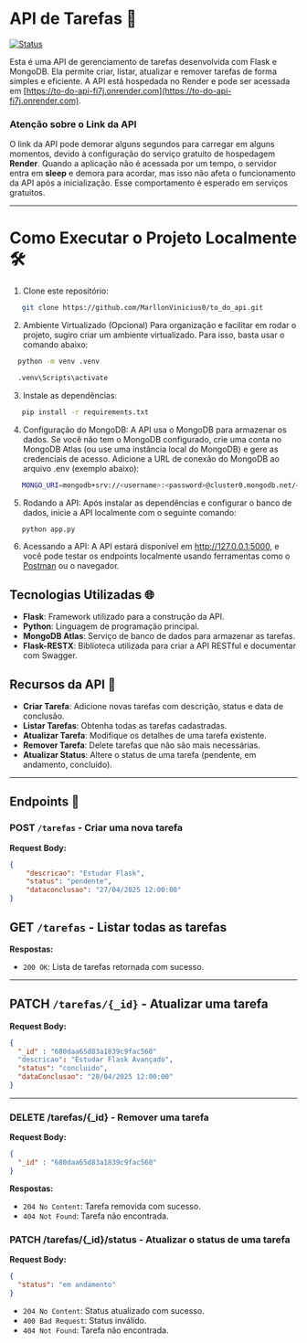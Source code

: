 # API de Tarefas 📝

[![Status](https://img.shields.io/badge/status-active-brightgreen)](https://to-do-api-fi7j.onrender.com)

Esta é uma API de gerenciamento de tarefas desenvolvida com Flask e MongoDB. Ela permite criar, listar, atualizar e remover tarefas de forma simples e eficiente. A API está hospedada no Render e pode ser acessada em [https://to-do-api-fi7j.onrender.com](https://to-do-api-fi7j.onrender.com).


### Atenção sobre o Link da API

O link da API pode demorar alguns segundos para carregar em alguns momentos, devido à configuração do serviço gratuito de hospedagem **Render**. Quando a aplicação não é acessada por um tempo, o servidor entra em **sleep** e demora para acordar, mas isso não afeta o funcionamento da API após a inicialização. Esse comportamento é esperado em serviços gratuitos.

---
# Como Executar o Projeto Localmente 🛠️
1. Clone este repositório:
   
```bash
   git clone https://github.com/MarllonVinicius0/to_do_api.git
```

2. Ambiente Virtualizado (Opcional)
Para organização e facilitar em rodar o projeto, sugiro criar um ambiente virtualizado. Para isso, basta usar o comando abaixo:
```Bash
  python -m venv .venv
```
```Bash
  .venv\Scripts\activate
```

3. Instale as dependências: 

```bash
   pip install -r requirements.txt
```
   
4. Configuração do MongoDB:
   A API usa o MongoDB para armazenar os dados.
   Se você não tem o MongoDB configurado, crie uma conta no MongoDB Atlas (ou use uma instância local do MongoDB)
   e gere as credenciais de acesso. Adicione a URL de conexão do MongoDB ao arquivo .env (exemplo abaixo): 

```bash
   MONGO_URI=mongodb+srv://<username>:<password>@cluster0.mongodb.net/<dbname>?retryWrites=true&w=majority
```
5. Rodando a API:
   Após instalar as dependências e configurar o banco de dados, inicie a API localmente com o seguinte comando:

```bash
   python app.py
```
6. Acessando a API:
   A API estará disponível em http://127.0.0.1:5000, e você pode testar os endpoints localmente usando ferramentas como o [Postman](https://www.postman.com) ou o navegador.
   
## Tecnologias Utilizadas 🌐

- **Flask**: Framework utilizado para a construção da API.
- **Python**: Linguagem de programação principal.
- **MongoDB Atlas**: Serviço de banco de dados para armazenar as tarefas.
- **Flask-RESTX**: Biblioteca utilizada para criar a API RESTful e documentar com Swagger.


## Recursos da API 🔧

- **Criar Tarefa**: Adicione novas tarefas com descrição, status e data de conclusão.
- **Listar Tarefas**: Obtenha todas as tarefas cadastradas.
- **Atualizar Tarefa**: Modifique os detalhes de uma tarefa existente.
- **Remover Tarefa**: Delete tarefas que não são mais necessárias.
- **Atualizar Status**: Altere o status de uma tarefa (pendente, em andamento, concluído).

---

## Endpoints 📡

### POST `/tarefas` - Criar uma nova tarefa
**Request Body:**
```json
{
    "descricao": "Estudar Flask",
    "status": "pendente",
    "dataconclusao": "27/04/2025 12:00:00"
}
```
## GET `/tarefas` - Listar todas as tarefas

**Respostas:**
- `200 OK`: Lista de tarefas retornada com sucesso.

---

## PATCH `/tarefas/{_id}` - Atualizar uma tarefa

**Request Body:**
```json
{
  "_id" : "680daa65d83a1839c9fac560"
  "descricao": "Estudar Flask Avançado",
  "status": "concluido",
  "dataConclusao": "28/04/2025 12:00:00"
}
```

---

### DELETE /tarefas/{_id} - Remover uma tarefa
**Request Body:**
```json
{
  "_id" : "680daa65d83a1839c9fac560"
}
```
**Respostas:**

- `204 No Content`: Tarefa removida com sucesso.
- `404 Not Found`: Tarefa não encontrada.

### PATCH /tarefas/{_id}/status - Atualizar o status de uma tarefa

**Request Body:**

```json
{
  "status": "em andamento"
}
```
- `204 No Content`: Status atualizado com sucesso.
- `400 Bad Request`: Status inválido.
- `404 Not Found`: Tarefa não encontrada.
